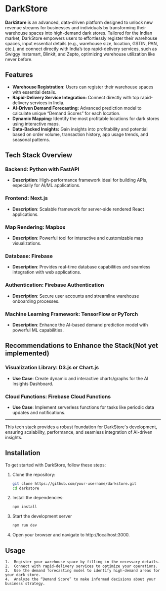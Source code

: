 # DarkStore

**DarkStore** is an advanced, data-driven platform designed to unlock new revenue streams for businesses and individuals by transforming their warehouse spaces into high-demand dark stores. Tailored for the Indian market, DarkStore empowers users to effortlessly register their warehouse spaces, input essential details (e.g., warehouse size, location, GSTIN, PAN, etc.), and connect directly with India’s top rapid-delivery services, such as Swiggy Instamart, Blinkit, and Zepto, optimizing warehouse utilization like never before.

## Features

- **Warehouse Registration:** Users can register their warehouse spaces with essential details.
- **Rapid-Delivery Service Integration:** Connect directly with top rapid-delivery services in India.
- **AI-Driven Demand Forecasting:** Advanced prediction model to calculate unique “Demand Scores” for each location.
- **Dynamic Mapping:** Identify the most profitable locations for dark stores using interactive maps.
- **Data-Backed Insights:** Gain insights into profitability and potential based on order volume, transaction history, app usage trends, and seasonal patterns.

## Tech Stack Overview

### Backend: Python with FastAPI
- **Description**: High-performance framework ideal for building APIs, especially for AI/ML applications.

### Frontend: Next.js
- **Description**: Scalable framework for server-side rendered React applications.

### Map Rendering: Mapbox
- **Description**: Powerful tool for interactive and customizable map visualizations.

### Database: Firebase
- **Description**: Provides real-time database capabilities and seamless integration with web applications.

### Authentication: Firebase Authentication
- **Description**: Secure user accounts and streamline warehouse onboarding processes.

### Machine Learning Framework: TensorFlow or PyTorch
- **Description**: Enhance the AI-based demand prediction model with powerful ML capabilities.

## Recommendations to Enhance the Stack(Not yet implemented)

### Visualization Library: D3.js or Chart.js
- **Use Case**: Create dynamic and interactive charts/graphs for the AI Insights Dashboard.

### Cloud Functions: Firebase Cloud Functions
- **Use Case**: Implement serverless functions for tasks like periodic data updates and notifications.


---
This tech stack provides a robust foundation for DarkStore's development, ensuring scalability, performance, and seamless integration of AI-driven insights.


## Installation

To get started with DarkStore, follow these steps:

1. Clone the repository:
   ```bash
   git clone https://github.com/your-username/darkstore.git
   cd darkstore
   ```
2.	Install the dependencies:

    ```bash
    npm install
    ```
3.	Start the development server
    ```bash
  	npm run dev
    ```
4.	Open your browser and navigate to http://localhost:3000.

## Usage

	1.	Register your warehouse space by filling in the necessary details.
	2.	Connect with rapid-delivery services to optimize your operations.
	3.	Use the demand forecasting model to identify high-demand areas for your dark store.
	4.	Analyze the “Demand Score” to make informed decisions about your business strategy.
